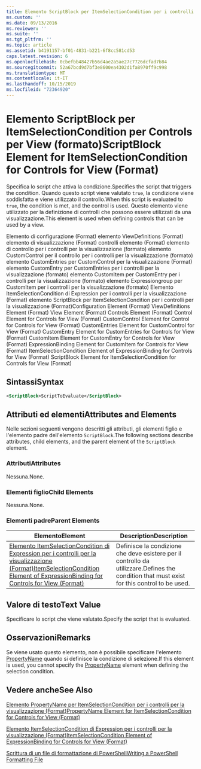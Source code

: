 ```yaml
---
title: Elemento ScriptBlock per ItemSelectionCondition per i controlli per la visualizzazione (Format) | Microsoft Docs
ms.custom: ''
ms.date: 09/13/2016
ms.reviewer: ''
ms.suite: ''
ms.tgt_pltfrm: ''
ms.topic: article
ms.assetid: b4191157-bf01-4831-b221-6f8cc581cd53
caps.latest.revision: 6
ms.openlocfilehash: 0cbefbb48427b56d4ae2a5ae27c7726dcfad7b84
ms.sourcegitcommit: 52a67bcd9d7bf3e8600ea4302d1fa8970ff9c998
ms.translationtype: MT
ms.contentlocale: it-IT
ms.lasthandoff: 10/15/2019
ms.locfileid: "72364920"
---
```

# <a name="scriptblock-element-for-itemselectioncondition-for-controls-for-view-format"></a><span data-ttu-id="8ac08-102">Elemento ScriptBlock per ItemSelectionCondition per Controls per View (formato)</span><span class="sxs-lookup"><span data-stu-id="8ac08-102">ScriptBlock Element for ItemSelectionCondition for Controls for View (Format)</span></span>

<span data-ttu-id="8ac08-103">Specifica lo script che attiva la condizione.</span><span class="sxs-lookup"><span data-stu-id="8ac08-103">Specifies the script that triggers the condition.</span></span> <span data-ttu-id="8ac08-104">Quando questo script viene valutato `true`, la condizione viene soddisfatta e viene utilizzato il controllo.</span><span class="sxs-lookup"><span data-stu-id="8ac08-104">When this script is evaluated to `true`, the condition is met, and the control is used.</span></span> <span data-ttu-id="8ac08-105">Questo elemento viene utilizzato per la definizione di controlli che possono essere utilizzati da una visualizzazione.</span><span class="sxs-lookup"><span data-stu-id="8ac08-105">This element is used when defining controls that can be used by a view.</span></span>

<span data-ttu-id="8ac08-106">Elemento di configurazione (Format) elemento ViewDefinitions (Format) elemento di visualizzazione (Format) controlli elemento (Format) elemento di controllo per i controlli per la visualizzazione (formato) elemento CustomControl per il controllo per i controlli per la visualizzazione (formato) elemento CustomEntries per CustomControl per la visualizzazione (Format) elemento CustomEntry per CustomEntries per i controlli per la visualizzazione (formato) elemento CustomItem per CustomEntry per i controlli per la visualizzazione (formato) elemento Expressiongroup per CustomItem per i controlli per la visualizzazione (formato) Elemento ItemSelectionCondition di Expression per i controlli per la visualizzazione (Format) elemento ScriptBlock per ItemSelectionCondition per i controlli per la visualizzazione (Format)</span><span class="sxs-lookup"><span data-stu-id="8ac08-106">Configuration Element (Format) ViewDefinitions Element (Format) View Element (Format) Controls Element (Format) Control Element for Controls for View (Format) CustomControl Element for Control for Controls for View (Format) CustomEntries Element for CustomControl for View (Format) CustomEntry Element for CustomEntries for Controls for View (Format) CustomItem Element for CustomEntry for Controls for View (Format) ExpressionBinding Element for CustomItem for Controls for View (Format) ItemSelectionCondition Element of ExpressionBinding for Controls for View (Format) ScriptBlock Element for ItemSelectionCondition for Controls for View (Format)</span></span>

## <a name="syntax"></a><span data-ttu-id="8ac08-107">Sintassi</span><span class="sxs-lookup"><span data-stu-id="8ac08-107">Syntax</span></span>

```xml
<ScriptBlock>ScriptToEvaluate</ScriptBlock>
```

## <a name="attributes-and-elements"></a><span data-ttu-id="8ac08-108">Attributi ed elementi</span><span class="sxs-lookup"><span data-stu-id="8ac08-108">Attributes and Elements</span></span>

<span data-ttu-id="8ac08-109">Nelle sezioni seguenti vengono descritti gli attributi, gli elementi figlio e l'elemento padre dell'elemento `ScriptBlock`.</span><span class="sxs-lookup"><span data-stu-id="8ac08-109">The following sections describe attributes, child elements, and the parent element of the `ScriptBlock` element.</span></span>

### <a name="attributes"></a><span data-ttu-id="8ac08-110">Attributi</span><span class="sxs-lookup"><span data-stu-id="8ac08-110">Attributes</span></span>

<span data-ttu-id="8ac08-111">Nessuna.</span><span class="sxs-lookup"><span data-stu-id="8ac08-111">None.</span></span>

### <a name="child-elements"></a><span data-ttu-id="8ac08-112">Elementi figlio</span><span class="sxs-lookup"><span data-stu-id="8ac08-112">Child Elements</span></span>

<span data-ttu-id="8ac08-113">Nessuna.</span><span class="sxs-lookup"><span data-stu-id="8ac08-113">None.</span></span>

### <a name="parent-elements"></a><span data-ttu-id="8ac08-114">Elementi padre</span><span class="sxs-lookup"><span data-stu-id="8ac08-114">Parent Elements</span></span>

|<span data-ttu-id="8ac08-115">Elemento</span><span class="sxs-lookup"><span data-stu-id="8ac08-115">Element</span></span>|<span data-ttu-id="8ac08-116">Description</span><span class="sxs-lookup"><span data-stu-id="8ac08-116">Description</span></span>|
|-------------|-----------------|
|[<span data-ttu-id="8ac08-117">Elemento ItemSelectionCondition di Expression per i controlli per la visualizzazione (Format)</span><span class="sxs-lookup"><span data-stu-id="8ac08-117">ItemSelectionCondition Element of ExpressionBinding for Controls for View (Format)</span></span>](./itemselectioncondition-element-for-expressionbinding-for-controls-for-view-format.md)|<span data-ttu-id="8ac08-118">Definisce la condizione che deve esistere per il controllo da utilizzare.</span><span class="sxs-lookup"><span data-stu-id="8ac08-118">Defines the condition that must exist for this control to be used.</span></span>|

## <a name="text-value"></a><span data-ttu-id="8ac08-119">Valore di testo</span><span class="sxs-lookup"><span data-stu-id="8ac08-119">Text Value</span></span>

<span data-ttu-id="8ac08-120">Specificare lo script che viene valutato.</span><span class="sxs-lookup"><span data-stu-id="8ac08-120">Specify the script that is evaluated.</span></span>

## <a name="remarks"></a><span data-ttu-id="8ac08-121">Osservazioni</span><span class="sxs-lookup"><span data-stu-id="8ac08-121">Remarks</span></span>

<span data-ttu-id="8ac08-122">Se viene usato questo elemento, non è possibile specificare l'elemento [PropertyName](./propertyname-element-for-itemselectioncondition-for-controls-for-view-format.md) quando si definisce la condizione di selezione.</span><span class="sxs-lookup"><span data-stu-id="8ac08-122">If this element is used, you cannot specify the [PropertyName](./propertyname-element-for-itemselectioncondition-for-controls-for-view-format.md) element when defining the selection condition.</span></span>

## <a name="see-also"></a><span data-ttu-id="8ac08-123">Vedere anche</span><span class="sxs-lookup"><span data-stu-id="8ac08-123">See Also</span></span>

[<span data-ttu-id="8ac08-124">Elemento PropertyName per ItemSelectionCondition per i controlli per la visualizzazione (Format)</span><span class="sxs-lookup"><span data-stu-id="8ac08-124">PropertyName Element for ItemSelectionCondition for Controls for View (Format)</span></span>](./propertyname-element-for-itemselectioncondition-for-controls-for-view-format.md)

[<span data-ttu-id="8ac08-125">Elemento ItemSelectionCondition di Expression per i controlli per la visualizzazione (Format)</span><span class="sxs-lookup"><span data-stu-id="8ac08-125">ItemSelectionCondition Element of ExpressionBinding for Controls for View (Format)</span></span>](./itemselectioncondition-element-for-expressionbinding-for-controls-for-view-format.md)

[<span data-ttu-id="8ac08-126">Scrittura di un file di formattazione di PowerShell</span><span class="sxs-lookup"><span data-stu-id="8ac08-126">Writing a PowerShell Formatting File</span></span>](./writing-a-powershell-formatting-file.md)
